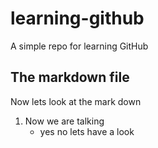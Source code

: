 # learning-github

A simple repo for learning GitHub

## The markdown file
Now lets look at the mark down 
1. Now we are talking
    - yes 
    no lets have a look
